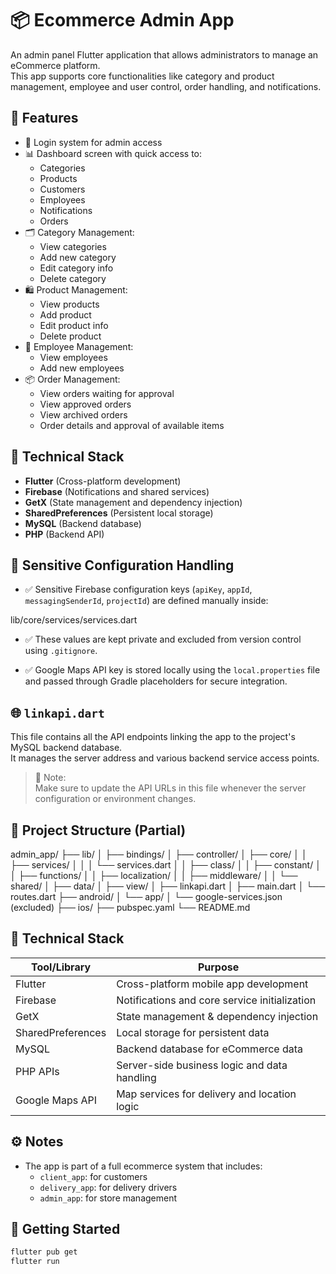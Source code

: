 # 📦 Ecommerce Admin App

An admin panel Flutter application that allows administrators to manage an eCommerce platform.  
This app supports core functionalities like category and product management, employee and user control, order handling, and notifications.

## 🚀 Features

- 🔐 Login system for admin access
- 📊 Dashboard screen with quick access to:
    - Categories
    - Products
    - Customers
    - Employees
    - Notifications
    - Orders
- 🗂 Category Management:
    - View categories
    - Add new category
    - Edit category info
    - Delete category
- 🛍 Product Management:
    - View products
    - Add product
    - Edit product info
    - Delete product
- 👥 Employee Management:
    - View employees
    - Add new employees
- 📦 Order Management:
    - View orders waiting for approval
    - View approved orders
    - View archived orders
    - Order details and approval of available items

## 🧰 Technical Stack

- **Flutter** (Cross-platform development)
- **Firebase** (Notifications and shared services)
- **GetX** (State management and dependency injection)
- **SharedPreferences** (Persistent local storage)
- **MySQL** (Backend database)
- **PHP** (Backend API)

## 🔐 Sensitive Configuration Handling

- ✅ Sensitive Firebase configuration keys (`apiKey`, `appId`, `messagingSenderId`, `projectId`) are defined manually inside:

lib/core/services/services.dart

- ✅ These values are kept private and excluded from version control using `.gitignore`.

- ✅ Google Maps API key is stored locally using the `local.properties` file and passed through Gradle placeholders for secure integration.

## 🌐 `linkapi.dart`

This file contains all the API endpoints linking the app to the project's MySQL backend database.  
It manages the server address and various backend service access points.

> 🔄 Note:  
> Make sure to update the API URLs in this file whenever the server configuration or environment changes.

## 📁 Project Structure (Partial)

admin_app/
├── lib/
│ ├── bindings/
│ ├── controller/
│ ├── core/
│ │ ├── services/
│ │ │ └── services.dart
│ │ ├── class/
│ │ ├── constant/
│ │ ├── functions/
│ │ ├── localization/
│ │ ├── middleware/
│ │ └── shared/
│ ├── data/
│ ├── view/
│ ├── linkapi.dart
│ ├── main.dart
│ └── routes.dart
├── android/
│ └── app/
│ └── google-services.json (excluded)
├── ios/
├── pubspec.yaml
└── README.md


## 🧰 Technical Stack

| Tool/Library      | Purpose                                       |
|-------------------|-----------------------------------------------|
| Flutter           | Cross-platform mobile app development         |
| Firebase          | Notifications and core service initialization |
| GetX              | State management & dependency injection       |
| SharedPreferences | Local storage for persistent data             |
| MySQL             | Backend database for eCommerce data           |
| PHP APIs          | Server-side business logic and data handling  |
| Google Maps API   | Map services for delivery and location logic  |


## ⚙️ Notes

- The app is part of a full ecommerce system that includes:
    - `client_app`: for customers
    - `delivery_app`: for delivery drivers
    - `admin_app`: for store management

## 🚀 Getting Started

```bash
flutter pub get
flutter run
